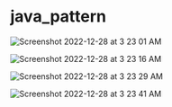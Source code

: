 # java_pattern

![Screenshot 2022-12-28 at 3 23 01 AM](https://user-images.githubusercontent.com/78723011/209725727-b51ab7cc-57d5-4584-a890-532604c33232.png)

![Screenshot 2022-12-28 at 3 23 16 AM](https://user-images.githubusercontent.com/78723011/209725791-6fd17ebc-5fa1-4add-aec4-0fd7b02b0a4b.png)

![Screenshot 2022-12-28 at 3 23 29 AM](https://user-images.githubusercontent.com/78723011/209725823-49055fd2-28e9-4805-aab1-b131eac93f63.png)

![Screenshot 2022-12-28 at 3 23 41 AM](https://user-images.githubusercontent.com/78723011/209725877-fee3c366-9caa-479c-9387-25ca388714f9.png)
